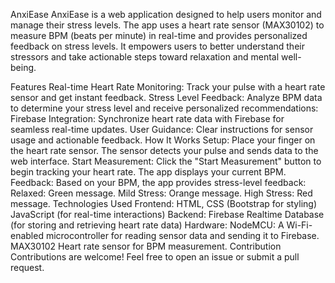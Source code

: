 AnxiEase
AnxiEase is a web application designed to help users monitor and manage their stress levels. The app uses a heart rate sensor (MAX30102) to measure BPM (beats per minute) in real-time and provides personalized feedback on stress levels. It empowers users to better understand their stressors and take actionable steps toward relaxation and mental well-being.

Features
Real-time Heart Rate Monitoring: Track your pulse with a heart rate sensor and get instant feedback.
Stress Level Feedback: Analyze BPM data to determine your stress level and receive personalized recommendations:
Firebase Integration: Synchronize heart rate data with Firebase for seamless real-time updates.
User Guidance: Clear instructions for sensor usage and actionable feedback.
How It Works
Setup:
Place your finger on the heart rate sensor.
The sensor detects your pulse and sends data to the web interface.
Start Measurement:
Click the "Start Measurement" button to begin tracking your heart rate.
The app displays your current BPM.
Feedback:
Based on your BPM, the app provides stress-level feedback:
Relaxed: Green message.
Mild Stress: Orange message.
High Stress: Red message.
Technologies Used
Frontend:
HTML, CSS (Bootstrap for styling)
JavaScript (for real-time interactions)
Backend:
Firebase Realtime Database (for storing and retrieving heart rate data)
Hardware:
NodeMCU: A Wi-Fi-enabled microcontroller for reading sensor data and sending it to Firebase.
MAX30102 Heart rate sensor for BPM measurement.
Contribution
Contributions are welcome! Feel free to open an issue or submit a pull request.


